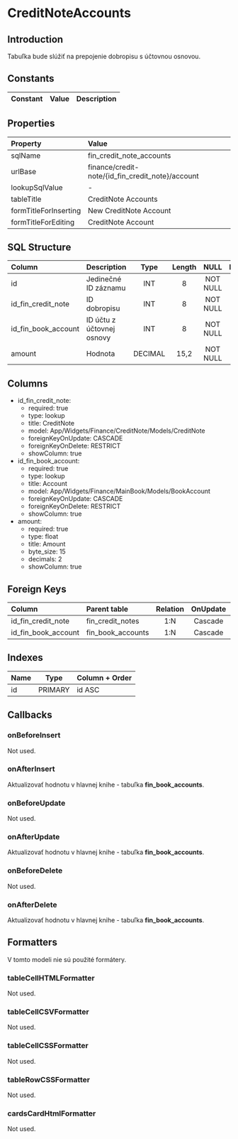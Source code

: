 # CreditNoteAccounts

## Introduction

Tabuľka bude slúžiť na prepojenie dobropisu s účtovnou osnovou.

## Constants

| Constant | Value | Description |
| - | - | - |

## Properties

| Property              | Value                                            |
| :-------------------- | :----------------------------------------------- |
| sqlName               | fin_credit_note_accounts                         |
| urlBase               | finance/credit-note/{id_fin_credit_note}/account |
| lookupSqlValue        | -                                                |
| tableTitle            | CreditNote Accounts                              |
| formTitleForInserting | New CreditNote Account                           |
| formTitleForEditing   | CreditNote Account                               |

## SQL Structure

| Column              | Description               |  Type   | Length |   NULL   | Default |
| :------------------ | :------------------------ | :-----: | :----: | :------: | :------ |
| id                  | Jedinečné ID záznamu      |   INT   |   8    | NOT NULL |         |
| id_fin_credit_note  | ID dobropisu              |   INT   |   8    | NOT NULL |         |
| id_fin_book_account | ID účtu z účtovnej osnovy |   INT   |   8    | NOT NULL |         |
| amount              | Hodnota                   | DECIMAL |  15,2  | NOT NULL |         |

## Columns

* id_fin_credit_note:
    * required: true
    * type: lookup
    * title: CreditNote
    * model: App/Widgets/Finance/CreditNote/Models/CreditNote
    * foreignKeyOnUpdate: CASCADE
    * foreignKeyOnDelete: RESTRICT
    * showColumn: true
* id_fin_book_account:
    * required: true
    * type: lookup
    * title: Account
    * model: App/Widgets/Finance/MainBook/Models/BookAccount
    * foreignKeyOnUpdate: CASCADE
    * foreignKeyOnDelete: RESTRICT
    * showColumn: true
* amount:
    * required: true
    * type: float
    * title: Amount
    * byte_size: 15
    * decimals: 2
    * showColumn: true

## Foreign Keys

| Column              | Parent table      | Relation | OnUpdate | OnDelete |
| :------------------ | :---------------- | :------: | :------: | :------: |
| id_fin_credit_note  | fin_credit_notes  |   1:N    | Cascade  | Restrict |
| id_fin_book_account | fin_book_accounts |   1:N    | Cascade  | Restrict |

## Indexes

| Name | Type    | Column + Order |
| ---- | ------- | -------------- |
| id   | PRIMARY | id ASC         |

## Callbacks

### onBeforeInsert

Not used.

### onAfterInsert

Aktualizovať hodnotu v hlavnej knihe - tabuľka **fin_book_accounts**.

### onBeforeUpdate

Not used.

### onAfterUpdate

Aktualizovať hodnotu v hlavnej knihe - tabuľka **fin_book_accounts**.

### onBeforeDelete

Not used.

### onAfterDelete

Aktualizovať hodnotu v hlavnej knihe - tabuľka **fin_book_accounts**.

## Formatters

V tomto modeli nie sú použité formátery.

### tableCellHTMLFormatter

Not used.

### tableCellCSVFormatter

Not used.

### tableCellCSSFormatter

Not used.

### tableRowCSSFormatter

Not used.

### cardsCardHtmlFormatter

Not used.
